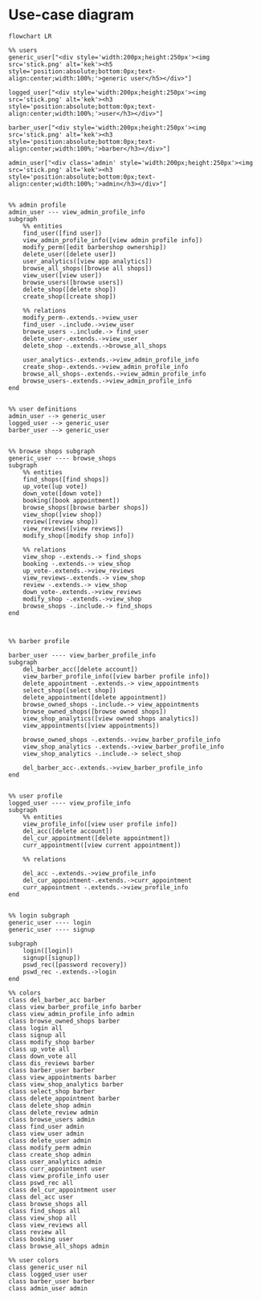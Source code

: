 <style>
	.barber *, .user *, .admin *,  .barberuser *, .adminuser *, .adminbarber *,  .nil *, .all *{
		fill : none !important;
		stroke : none !important;
		background-size: 100% 100%;
		background-repeat: no-repeat;
		border-radius : 0.7rem;
	}

	.nil *{
		background-color : white;	
	}

	.barber * {
		background-color : #bbf7d0;		
	}

	.user *{
		background-color : #7dd3fc;		
	}

	.admin *{
		background-color : #fca5a5;		
	}

	.barberuser *{
		background-image: linear-gradient(90deg, #bbf7d0 0% 50%, #7dd3fc 50% 100%); 
	}

	.adminuser *{
		background-image: linear-gradient(90deg, #bbf7d0 0% 50%, #7dd3fc 50% 100%); 
	}

	.adminbarber *{
		background-image: linear-gradient(90deg, #bbf7d0 0% 50%, #fca5a5 50% 100%); 
	}

	.all * {
		background-image: linear-gradient(90deg, #bbf7d0 0% 33%, #fca5a5 33% 66%, #7dd3fc 66% 100%);
	}

	.nodeLabel, .edgeLabel{
		font-size: 3rem !important;
	}

	.nodeLabel{
		padding: 10px 10px;
	}


</style>

# Use-case diagram
```mermaid
flowchart LR

%% users
generic_user["<div style='width:200px;height:250px'><img src='stick.png' alt='kek'><h5 style='position:absolute;bottom:0px;text-align:center;width:100%;'>generic user</h5></div>"]

logged_user["<div style='width:200px;height:250px'><img src='stick.png' alt='kek'><h3 style='position:absolute;bottom:0px;text-align:center;width:100%;'>user</h3></div>"]

barber_user["<div style='width:200px;height:250px'><img src='stick.png' alt='kek'><h3 style='position:absolute;bottom:0px;text-align:center;width:100%;'>barber</h3></div>"]

admin_user["<div class='admin' style='width:200px;height:250px'><img src='stick.png' alt='kek'><h3 style='position:absolute;bottom:0px;text-align:center;width:100%;'>admin</h3></div>"]


%% admin profile
admin_user --- view_admin_profile_info
subgraph  
	%% entities
	find_user([find user])
	view_admin_profile_info([view admin profile info])
	modify_perm([edit barbershop ownership])
	delete_user([delete user])
	user_analytics([view app analytics])
	browse_all_shops([browse all shops])
	view_user([view user])
	browse_users([browse users])
	delete_shop([delete shop])
	create_shop([create shop])

	%% relations
	modify_perm-.extends.->view_user
	find_user -.include.->view_user
	browse_users -.include.-> find_user
	delete_user-.extends.->view_user
	delete_shop -.extends.->browse_all_shops

	user_analytics-.extends.->view_admin_profile_info
	create_shop-.extends.->view_admin_profile_info
	browse_all_shops-.extends.->view_admin_profile_info
	browse_users-.extends.->view_admin_profile_info
end


%% user definitions
admin_user --> generic_user
logged_user --> generic_user
barber_user --> generic_user


%% browse shops subgraph
generic_user ---- browse_shops
subgraph  
	%% entities
	find_shops([find shops])
	up_vote([up vote])
	down_vote([down vote])
	booking([book appointment])
	browse_shops([browse barber shops])
	view_shop([view shop])
	review([review shop])
	view_reviews([view reviews])
	modify_shop([modify shop info])

	%% relations
	view_shop -.extends.-> find_shops
	booking -.extends.-> view_shop
	up_vote-.extends.->view_reviews
	view_reviews-.extends.-> view_shop
	review -.extends.-> view_shop
	down_vote-.extends.->view_reviews
	modify_shop -.extends.->view_shop
	browse_shops -.include.-> find_shops
end



%% barber profile

barber_user ---- view_barber_profile_info
subgraph  
	del_barber_acc([delete account])
	view_barber_profile_info([view barber profile info])
	delete_appointment -.extends.-> view_appointments
	select_shop([select shop])
	delete_appointment([delete appointment])
	browse_owned_shops -.include.-> view_appointments
	browse_owned_shops([browse owned shops])
	view_shop_analytics([view owned shops analytics])
	view_appointments([view appointments])

	browse_owned_shops -.extends.->view_barber_profile_info
	view_shop_analytics -.extends.->view_barber_profile_info
	view_shop_analytics -.include.-> select_shop

	del_barber_acc-.extends.->view_barber_profile_info
end


%% user profile
logged_user ---- view_profile_info
subgraph  
	%% entities
	view_profile_info([view user profile info])
	del_acc([delete account])
	del_cur_appointment([delete appointment])
	curr_appointment([view current appointment])
	
	%% relations

	del_acc -.extends.->view_profile_info
	del_cur_appointment-.extends.->curr_appointment
	curr_appointment -.extends.->view_profile_info
end


%% login subgraph
generic_user ---- login
generic_user ---- signup

subgraph  
	login([login])
	signup([signup])
	pswd_rec([password recovery])
	pswd_rec -.extends.->login
end

%% colors
class del_barber_acc barber
class view_barber_profile_info barber
class view_admin_profile_info admin
class browse_owned_shops barber
class login all
class signup all
class modify_shop barber
class up_vote all
class down_vote all
class dis_reviews barber
class barber_user barber
class view_appointments barber
class view_shop_analytics barber
class select_shop barber
class delete_appointment barber
class delete_shop admin
class delete_review admin
class browse_users admin
class find_user admin
class view_user admin
class delete_user admin
class modify_perm admin
class create_shop admin
class user_analytics admin
class curr_appointment user
class view_profile_info user
class pswd_rec all
class del_cur_appointment user
class del_acc user
class browse_shops all
class find_shops all
class view_shop all
class view_reviews all
class review all
class booking user
class browse_all_shops admin

%% user colors
class generic_user nil
class logged_user user
class barber_user barber
class admin_user admin

```
